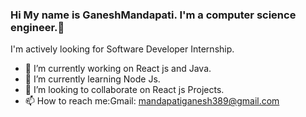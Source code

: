 ### Hi My name is GaneshMandapati. I'm a computer science engineer.👋
I'm actively looking for Software Developer Internship.
- 🔭 I’m currently working on React js and Java.
- 🌱 I’m currently learning Node Js.
- 👯 I’m looking to collaborate on React js Projects. 
- 📫 How to reach me:Gmail: mandapatiganesh389@gmail.com
